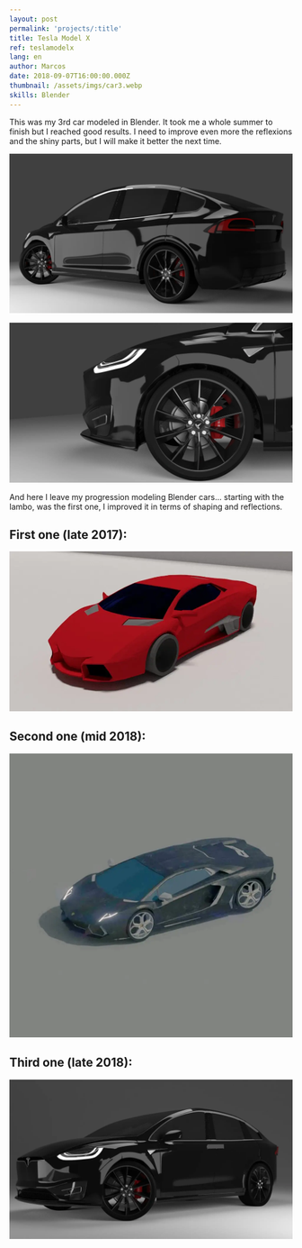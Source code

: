 ```yaml
---
layout: post
permalink: 'projects/:title'
title: Tesla Model X
ref: teslamodelx
lang: en
author: Marcos
date: 2018-09-07T16:00:00.000Z
thumbnail: /assets/imgs/car3.webp
skills: Blender
---
```

This was my 3rd car modeled in Blender. It took me a whole summer to finish but I reached good results. I need to improve even more the reflexions and the shiny parts, but I will make it better the next time. 

![Back side view of Tesla Model X](/assets/imgs/teslaModelXFront.webp "Back side view Tesla Model X")

![Side Tesla Model X](/assets/imgs/teslaModelXSide.webp "Side Tesla Model X")

And here I leave my progression modeling Blender cars... starting with the lambo, was the first one, I improved it in terms of shaping and reflections.

## First one (late 2017):

![First lambo modeled](/assets/imgs/car1.webp "First lambo modeled")

## Second one (mid 2018):

![Second lambo modeled](/assets/imgs/car2.webp "Second lambo modeled")

## Third one (late 2018):

![Third car modeled](/assets/imgs/car3.webp "Third car modeled")
